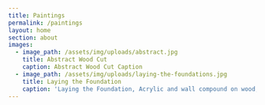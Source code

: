 ```yaml
---
title: Paintings
permalink: /paintings
layout: home
section: about
images:
  - image_path: /assets/img/uploads/abstract.jpg
    title: Abstract Wood Cut
    caption: Abstract Wood Cut Caption
  - image_path: /assets/img/uploads/laying-the-foundations.jpg
    title: Laying the Foundation
    caption: 'Laying the Foundation, Acrylic and wall compound on wood, 5'' x 8'', 2009.'
---
```



